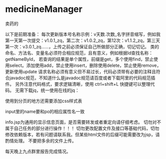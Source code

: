 # medicineManager
卖药的

以下是前期准备：
每次更新版本号名称示例：v天数.次数_名字拼音缩写，例如我第一天第一次提交：v1.0.1_zq，第二次：v1.0.2_zq，第12次：v1.1.2_zq，第三天第一次：v3.0.1_zq……，上传之前必须保证自己所做部分正确，切记切记。
类的命名、方法名、变量名必须符合相应规范，且有意义，例如根据Id查找名称：getNameById，
若查询的结果是单个属性，前缀是get，多个使用find，禁止使用select。添加使用add，禁止使用insert，删除使用delete，禁止使用remove，更新使用update
请求名称必须有意义但不易过长，代码必须带有必要的注释且符合javadoc规范，不知道什么是javadoc规范请百度或者下载阿里的代码规范插件。
另外注意代码格式，要求逻辑清晰，使用 ctrl+shift+L 快捷键可以整理代码。
无需下载jq，统一使用在线的jq：
<script src="https://s3.pstatp.com/cdn/expire-1-M/jquery/3.3.1/jquery.min.js"></script>
使用到分页的地方还需要添加css样式表
<link rel="stylesheet" type="text/css" href="${pageContext.request.contextPath}/static/images/bootstrap.min.css">

input里的name要和po的相应属性名一致

info.jsp为通用的显示信息页面，是否需要转发或者重定向请仔细考虑。
切勿对不属于自己任务的部分进行操作！！！
切勿更改配置文件及接口等基础代码，切勿修改依赖版本，若有问题请联系我。但某些html文件的后缀可能需要改为jsp，请酌情处理。
不要把多余的文件上传。

每天晚上九点群里报告完成情况。



